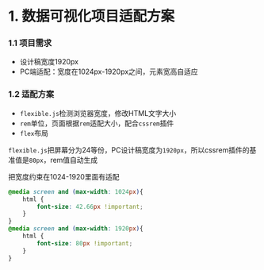 # 1. 数据可视化项目适配方案

### 1.1 项目需求

* 设计稿宽度1920px
* PC端适配：宽度在1024px-1920px之间，元素宽高自适应

### 1.2 适配方案

* `flexible.js`检测浏览器宽度，修改HTML文字大小
* `rem`单位，页面根据`rem`适配大小，配合`cssrem`插件
* `flex`布局

`flexible.js`把屏幕分为24等份，PC设计稿宽度为`1920px`，所以cssrem插件的基准值是`80px`，rem值自动生成

把宽度约束在1024-1920里面有适配

```css
@media screen and (max-width: 1024px){
    html {
        font-size: 42.66px !important;
    }
}
@media screen and (max-width: 1920px){
    html {
        font-size: 80px !important;
    }
}
```

# 